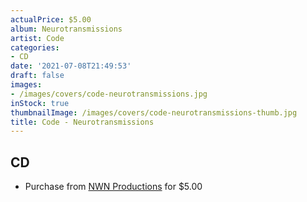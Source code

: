 ```yaml
---
actualPrice: $5.00
album: Neurotransmissions
artist: Code
categories:
- CD
date: '2021-07-08T21:49:53'
draft: false
images:
- /images/covers/code-neurotransmissions.jpg
inStock: true
thumbnailImage: /images/covers/code-neurotransmissions-thumb.jpg
title: Code - Neurotransmissions
---
```


## CD
* Purchase from [NWN Productions](http://shop.nwnprod.com/index.php?route=product/product&path=93&product_id=16668&sort=pd.name&order=ASC) for $5.00

